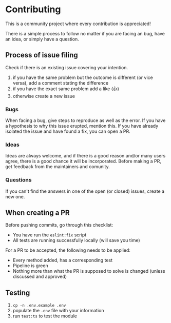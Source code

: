 # Contributing

This is a community project where every contribution is appreciated!

There is a simple process to follow no matter if you are facing an bug, have an idea, or simply have a question.

## Process of issue filing

Check if there is an existing issue covering your intention.

1. if you have the same problem but the outcome is different (or vice versa), add a comment stating the difference
2. if you have the exact same problem add a like (:+1:)
3. otherwise create a new issue

### Bugs

When facing a bug, give steps to reproduce as well as the error. If you have a hypothesis to why this issue erupted, mention this. If you have already isolated the issue and have found a fix, you can open a PR.

### Ideas

Ideas are always welcome, and if there is a good reason and/or many users agree, there is a good chance it will be incorporated. Before making a PR, get feedback from the maintainers and comunity.

### Questions

If you can't find the answers in one of the open (or closed) issues, create a new one.

## When creating a PR

Before pushing commits, go through this checklist:

* You have run the `eslint:fix` script
* All tests are running successfully locally (will save you time)

For a PR to be accepted, the following needs to be applied:

* Every method added, has a corresponding test
* Pipeline is green
* Nothing more than what the PR is supposed to solve is changed (unless discussed and approved)

## Testing

1. `cp -n .env.example .env`
2. populate the `.env` file with your information
3. run `test:ts` to test the module
